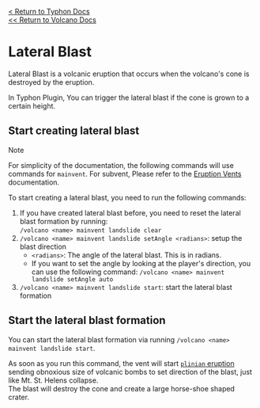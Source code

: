[<  Return to Typhon Docs](/DOCS.md)  
[<< Return to Volcano Docs](./index.md)  

# Lateral Blast
Lateral Blast is a volcanic eruption that occurs when the volcano's cone is destroyed by the eruption.

In Typhon Plugin, You can trigger the lateral blast if the cone is grown to a certain height.

## Start creating lateral blast

> [!NOTE]  
> For simplicity of the documentation, the following commands will use commands for `mainvent`. For subvent, Please refer to the [Eruption Vents](./vents.md#commands) documentation.

To start creating a lateral blast, you need to run the following commands:
1. If you have created lateral blast before, you need to reset the lateral blast formation by running:  
   `/volcano <name> mainvent landslide clear`
2. `/volcano <name> mainvent landslide setAngle <radians>`: setup the blast direction
    - `<radians>`: The angle of the lateral blast. This is in radians.
    - If you want to set the angle by looking at the player's direction, you can use the following command: `/volcano <name> mainvent landslide setAngle auto`
3. `/volcano <name> mainvent landslide start`: start the lateral blast formation

## Start the lateral blast formation
You can start the lateral blast formation via running `/volcano <name> mainvent landslide start`.

As soon as you run this command, the vent will start [`plinian` eruption](./eruption.md#unconfigurable-eruption-style) sending obnoxious size of volcanic bombs to set direction of the blast, just like Mt. St. Helens collapse.  
The blast will destroy the cone and create a large horse-shoe shaped crater.





